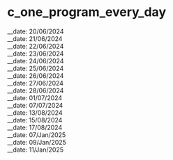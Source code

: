 # c_one_program_every_day
__date: 20/06/2024<br> 
__date: 21/06/2024<br> 
__date: 22/06/2024<br> 
__date: 23/06/2024<br> 
__date: 24/06/2024<br> 
__date: 25/06/2024<br> 
__date: 26/06/2024<br> 
__date: 27/06/2024<br> 
__date: 28/06/2024<br> 
__date: 01/07/2024<br> 
__date: 07/07/2024<br> 
__date: 13/08/2024<br> 
__date: 15/08/2024<br> 
__date: 17/08/2024<br> 
__date: 07/Jan/2025<br> 
__date: 09/Jan/2025<br> 
__date: 11/Jan/2025<br> 









